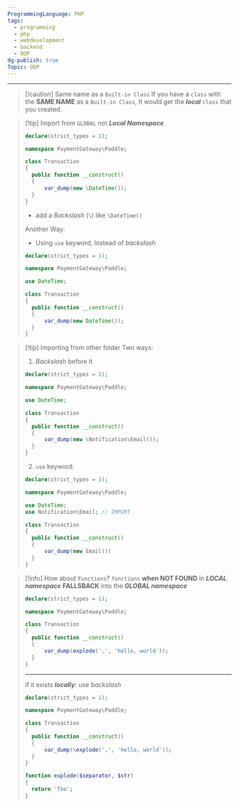 ```yaml
---
ProgrammingLanguage: PHP
tags:
  - programming
  - php
  - webdevelopment
  - backend
  - OOP
dg-publish: true
Topic: OOP
---
```


---

> [!caution] Same name as a `Built-in Class`
> If you have a `class` with the **SAME NAME** as a `Built-in Class`,
> It would get the **_local_** `class` that you created.

> [!tip] Import from `GLOBAL` not **_Local Namespace_**
>
> ```php
> declare(strict_types = 1);
>
> namespace PaymentGateway\Paddle;
>
> class Transaction
> {
> 	public function __construct()
> 	{
> 		var_dump(new \DateTime());
> 	}
> }
> ```
>
> - add a _Backslash_ (`\`) like `\DateTime()`
>
> Another Way:
>
> - Using `use` keyword, Instead of _backslash_
>
> ```php
> declare(strict_types = 1);
>
> namespace PaymentGateway\Paddle;
>
> use DateTime;
>
> class Transaction
> {
> 	public function __construct()
> 	{
> 		var_dump(new DateTime());
> 	}
> }
> ```

> [!tip] Importing from other folder
> Two ways:
>
> 1. _Backslash_ before it
>
> ```php
> declare(strict_types = 1);
>
> namespace PaymentGateway\Paddle;
>
> use DateTime;
>
> class Transaction
> {
> 	public function __construct()
> 	{
> 		var_dump(new \Notification\Email());
> 	}
> }
> ```
>
> 2. `use` keyword:
>
> ```php
> declare(strict_types = 1);
>
> namespace PaymentGateway\Paddle;
>
> use DateTime;
> use Notification\Email; // IMPORT
>
> class Transaction
> {
> 	public function __construct()
> 	{
> 		var_dump(new Email())
> 	}
> }
> ```

> [!info] How about `Functions`?
> `functions` **when NOT FOUND** in **_LOCAL namespace_**
> **FALLSBACK** into the **_GLOBAL namespace_**
>
> ```php
> declare(strict_types = 1);
>
> namespace PaymentGateway\Paddle;
>
> class Transaction
> {
> 	public function __construct()
> 	{
> 		var_dump(explode(',', 'hello, world'));
> 	}
> }
> ```
>
> ---
>
> if it exists **_locally_**:
> use _backslash_
>
> ```php
> declare(strict_types = 1);
>
> namespace PaymentGateway\Paddle;
>
> class Transaction
> {
> 	public function __construct()
> 	{
> 		var_dump(\explode(',', 'hello, world'));
> 	}
> }
>
> function explode($separator, $str)
> {
> 	return 'foo';
> }
> ```
